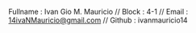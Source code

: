 
Fullname : Ivan Gio M. Mauricio //
Block : 4-1 //
Email : 14ivaNMauricio@gmail.com //
Github : ivanmauricio14
